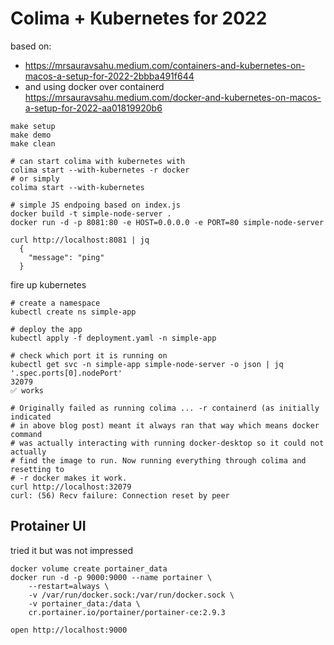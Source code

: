 # Colima + Kubernetes for 2022

based on:
- https://mrsauravsahu.medium.com/containers-and-kubernetes-on-macos-a-setup-for-2022-2bbba491f644
- and using docker over containerd
  https://mrsauravsahu.medium.com/docker-and-kubernetes-on-macos-a-setup-for-2022-aa01819920b6

```
make setup
make demo
make clean
```

```
# can start colima with kubernetes with
colima start --with-kubernetes -r docker
# or simply
colima start --with-kubernetes

# simple JS endpoing based on index.js
docker build -t simple-node-server .
docker run -d -p 8081:80 -e HOST=0.0.0.0 -e PORT=80 simple-node-server

curl http://localhost:8081 | jq
  {
    "message": "ping"
  }
```

fire up kubernetes

```
# create a namespace
kubectl create ns simple-app

# deploy the app
kubectl apply -f deployment.yaml -n simple-app

# check which port it is running on
kubectl get svc -n simple-app simple-node-server -o json | jq '.spec.ports[0].nodePort'
32079
✅ works

# Originally failed as running colima ... -r containerd (as initially indicated
# in above blog post) meant it always ran that way which means docker command
# was actually interacting with running docker-desktop so it could not actually
# find the image to run. Now running everything through colima and resetting to
# -r docker makes it work.
curl http://localhost:32079
curl: (56) Recv failure: Connection reset by peer
```

## Protainer UI

tried it but was not impressed

```
docker volume create portainer_data
docker run -d -p 9000:9000 --name portainer \
    --restart=always \
    -v /var/run/docker.sock:/var/run/docker.sock \
    -v portainer_data:/data \
    cr.portainer.io/portainer/portainer-ce:2.9.3

open http://localhost:9000
```


